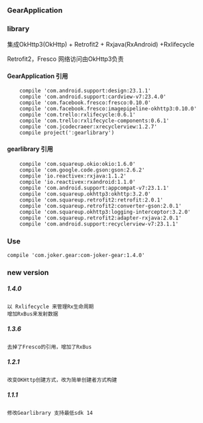 ### GearApplication 
### library
集成OkHttp3(OkHttp) + Retrofit2 + Rxjava(RxAndroid) +Rxlifecycle

Retrofit2，Fresco 网络访问由OkHttp3负责
#### GearApplication 引用
````
    compile 'com.android.support:design:23.1.1'
    compile 'com.android.support:cardview-v7:23.4.0'
    compile 'com.facebook.fresco:fresco:0.10.0'
    compile 'com.facebook.fresco:imagepipeline-okhttp3:0.10.0'
    compile 'com.trello:rxlifecycle:0.6.1'
    compile 'com.trello:rxlifecycle-components:0.6.1'
    compile 'com.jcodecraeer:xrecyclerview:1.2.7'
    compile project(':gearlibrary')
````
#### gearlibrary 引用
```
    compile 'com.squareup.okio:okio:1.6.0'
    compile 'com.google.code.gson:gson:2.6.2'
    compile 'io.reactivex:rxjava:1.1.2'
    compile 'io.reactivex:rxandroid:1.1.0'
    compile 'com.android.support:appcompat-v7:23.1.1'
    compile 'com.squareup.okhttp3:okhttp:3.2.0'
    compile 'com.squareup.retrofit2:retrofit:2.0.1'
    compile 'com.squareup.retrofit2:converter-gson:2.0.1'
    compile 'com.squareup.okhttp3:logging-interceptor:3.2.0'
    compile 'com.squareup.retrofit2:adapter-rxjava:2.0.1'
    compile 'com.android.support:recyclerview-v7:23.1.1'
```
### Use
```
compile 'com.joker.gear:com-joker-gear:1.4.0'
```
### new version
##### 1.4.0
```
以 Rxlifecycle 来管理Rx生命周期
增加RxBus来发射数据
```
##### 1.3.6
```
去掉了Fresco的引用，增加了RxBus
```
##### 1.2.1
```
改变OKHttp创建方式，改为简单创建者方式构建

```
##### 1.1.1
```
修改Gearlibrary 支持最低sdk 14
```
